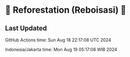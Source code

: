 
# 🌳 Reforestation (Reboisasi) 🌲

## Last Updated

GitHub Actions time: Sun Aug 18 22:17:08 UTC 2024

Indonesia/Jakarta time: Mon Aug 19 05:17:08 WIB 2024
